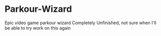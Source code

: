 # Parkour-Wizard
Epic video game parkour wizard
Completely Unfinished, not sure when I'll be able to try work on this again
